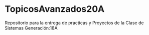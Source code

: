 # TopicosAvanzados20A
Repositorio para la entrega de practicas y Proyectos de la Clase de Sistemas Generación:18A
